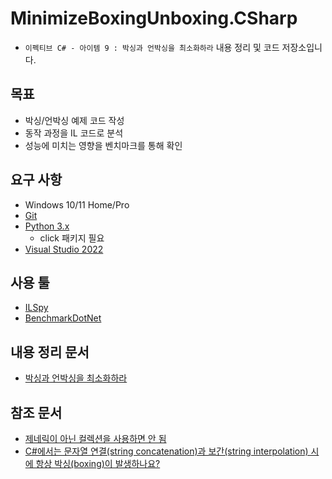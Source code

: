# MinimizeBoxingUnboxing.CSharp
- `이펙티브 C# - 아이템 9 : 박싱과 언박싱을 최소화하라` 내용 정리 및 코드 저장소입니다.

## 목표
- 박싱/언박싱 예제 코드 작성
- 동작 과정을 IL 코드로 분석
- 성능에 미치는 영향을 벤치마크를 통해 확인

## 요구 사항
- Windows 10/11 Home/Pro
- [Git](https://git-scm.com/)
- [Python 3.x](https://www.python.org/downloads/)
  - click 패키지 필요
- [Visual Studio 2022](https://visualstudio.microsoft.com/ko/downloads/)

## 사용 툴
- [ILSpy](https://github.com/icsharpcode/ILSpy)
- [BenchmarkDotNet](https://github.com/dotnet/BenchmarkDotNet)

## 내용 정리 문서
- [박싱과 언박싱을 최소화하라](./Docs/MinimizeBoxingUnboxing.md)

## 참조 문서
- [제네릭이 아닌 컬렉션을 사용하면 안 됨](./Docs/NonGenericCollectionsShouldNotBeUsed.md)
- [C#에서는 문자열 연결(string concatenation)과 보간(string interpolation) 시에 항상 박싱(boxing)이 발생하나요?](./Docs/BoxingInCsharpStrings.md)
